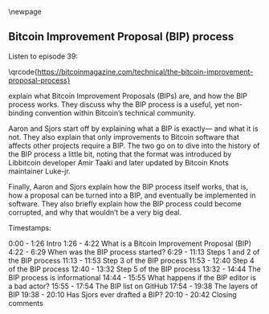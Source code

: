 \newpage
## Bitcoin Improvement Proposal (BIP) process

Listen to episode 39:

\qrcode{https://bitcoinmagazine.com/technical/the-bitcoin-improvement-proposal-process}

explain what Bitcoin Improvement Proposals (BIPs) are, and how the BIP process works. They discuss why the BIP process is a useful, yet non-binding convention within Bitcoin’s technical community.

Aaron and Sjors start off by explaining what a BIP is exactly— and what it is not. They also explain that only improvements to Bitcoin software that affects other projects require a BIP. The two go on to dive into the history of the BIP process a little bit, noting that the format was introduced by Libbitcoin developer Amir Taaki and later updated by Bitcoin Knots maintainer Luke-jr.

Finally, Aaron and Sjors explain how the BIP process itself works, that is, how a proposal can be turned into a BIP, and eventually be implemented in software. They also briefly explain how the BIP process could become corrupted, and why that wouldn’t be a very big deal.

Timestamps:

0:00 - 1:26 Intro
1:26 - 4:22 What is a Bitcoin Improvement Proposal (BIP)
4:22 - 6:29 When was the BIP process started?
6:29 - 11:13 Steps 1 and 2 of the BIP process
11:13 - 11:53 Step 3 of the BIP process
11:53 - 12:40 Step 4 of the BIP process
12:40 - 13:32 Step 5 of the BIP process
13:32 - 14:44 The BIP process is informational
14:44 - 15:55 What happens if the BIP editor is a bad actor?
15:55 - 17:54 The BIP list on GitHub
17:54 - 19:38 The layers of BIP
19:38 - 20:10 Has Sjors ever drafted a BIP?
20:10 - 20:42 Closing comments
